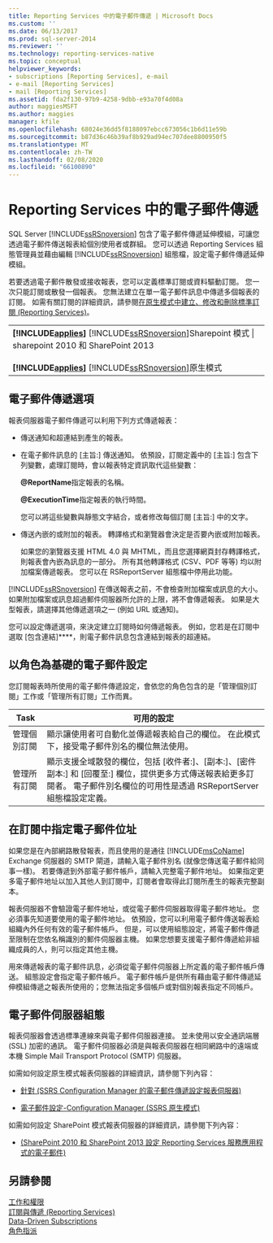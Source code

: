 ```yaml
---
title: Reporting Services 中的電子郵件傳遞 | Microsoft Docs
ms.custom: ''
ms.date: 06/13/2017
ms.prod: sql-server-2014
ms.reviewer: ''
ms.technology: reporting-services-native
ms.topic: conceptual
helpviewer_keywords:
- subscriptions [Reporting Services], e-mail
- e-mail [Reporting Services]
- mail [Reporting Services]
ms.assetid: fda2f130-97b9-4258-9dbb-e93a70f4d08a
author: maggiesMSFT
ms.author: maggies
manager: kfile
ms.openlocfilehash: 68024e36dd5f8188097ebcc673056c1b6d11e59b
ms.sourcegitcommit: b87d36c46b39af8b929ad94ec707dee8800950f5
ms.translationtype: MT
ms.contentlocale: zh-TW
ms.lasthandoff: 02/08/2020
ms.locfileid: "66100890"
---
```

# <a name="e-mail-delivery-in-reporting-services"></a>Reporting Services 中的電子郵件傳遞
  SQL Server [!INCLUDE[ssRSnoversion](../../includes/ssrsnoversion-md.md)] 包含了電子郵件傳遞延伸模組，可讓您透過電子郵件傳送報表給個別使用者或群組。 您可以透過 Reporting Services 組態管理員並藉由編輯 [!INCLUDE[ssRSnoversion](../../includes/ssrsnoversion-md.md)] 組態檔，設定電子郵件傳遞延伸模組。  
  
 若要透過電子郵件散發或接收報表，您可以定義標準訂閱或資料驅動訂閱。 您一次只能訂閱或散發一個報表。 您無法建立在單一電子郵件訊息中傳遞多個報表的訂閱。 如需有關訂閱的詳細資訊，請參閱[在原生模式中建立、修改和刪除標準訂閱 &#40;Reporting Services&#41;](create-and-manage-subscriptions-for-native-mode-report-servers.md)。  
  
||  
|-|  
|**[!INCLUDE[applies](../../includes/applies-md.md)]**  [!INCLUDE[ssRSnoversion](../../includes/ssrsnoversion-md.md)]Sharepoint 模式 &#124; sharepoint 2010 和 SharePoint 2013<br /><br /> **[!INCLUDE[applies](../../includes/applies-md.md)]**  [!INCLUDE[ssRSnoversion](../../includes/ssrsnoversion-md.md)]原生模式|  
  
## <a name="e-mail-delivery-options"></a>電子郵件傳遞選項  
 報表伺服器電子郵件傳遞可以利用下列方式傳遞報表：  
  
-   傳送通知和超連結到產生的報表。  
  
-   在電子郵件訊息的 [主旨:] 傳送通知。 依預設，訂閱定義中的 [主旨:] 包含下列變數，處理訂閱時，會以報表特定資訊取代這些變數：  
  
     **@ReportName**指定報表的名稱。  
  
     **@ExecutionTime**指定報表的執行時間。  
  
     您可以將這些變數與靜態文字結合，或者修改每個訂閱 [主旨:] 中的文字。  
  
-   傳送內嵌的或附加的報表。 轉譯格式和瀏覽器會決定是否要內嵌或附加報表。  
  
     如果您的瀏覽器支援 HTML 4.0 與 MHTML，而且您選擇網頁封存轉譯格式，則報表會內嵌為訊息的一部分。 所有其他轉譯格式 (CSV、PDF 等等) 均以附加檔案傳遞報表。 您可以在 RSReportServer 組態檔中停用此功能。  
  
     
  [!INCLUDE[ssRSnoversion](../../includes/ssrsnoversion-md.md)] 在傳送報表之前，不會檢查附加檔案或訊息的大小。 如果附加檔案或訊息超過郵件伺服器所允許的上限，將不會傳遞報表。 如果是大型報表，請選擇其他傳遞選項之一 (例如 URL 或通知)。  
  
 您可以設定傳遞選項，來決定建立訂閱時如何傳遞報表。 例如，您若是在訂閱中選取 [包含連結]****，則電子郵件訊息包含連結到報表的超連結。  
  
## <a name="role-based-e-mail-settings"></a>以角色為基礎的電子郵件設定  
 您訂閱報表時所使用的電子郵件傳遞設定，會依您的角色包含的是「管理個別訂閱」工作或「管理所有訂閱」工作而異。  
  
|Task|可用的設定|  
|----------|------------------------|  
|管理個別訂閱|顯示讓使用者可自動化並傳遞報表給自己的欄位。 在此模式下，接受電子郵件別名的欄位無法使用。|  
|管理所有訂閱|顯示支援全域散發的欄位，包括 [收件者:]、[副本:]、[密件副本:] 和 [回覆至:] 欄位，提供更多方式傳送報表給更多訂閱者。 電子郵件別名欄位的可用性是透過 RSReportServer 組態檔設定定義。|  
  
## <a name="specifying-e-mail-addresses-in-a-subscription"></a>在訂閱中指定電子郵件位址  
 如果您是在內部網路散發報表，而且使用的是通往 [!INCLUDE[msCoName](../../includes/msconame-md.md)] Exchange 伺服器的 SMTP 閘道，請輸入電子郵件別名 (就像您傳送電子郵件給同事一樣)。 若要傳遞到外部電子郵件帳戶，請輸入完整電子郵件地址。 如果指定更多電子郵件地址以加入其他人到訂閱中，訂閱者會取得此訂閱所產生的報表完整副本。  
  
 報表伺服器不會驗證電子郵件地址，或從電子郵件伺服器取得電子郵件地址。 您必須事先知道要使用的電子郵件地址。 依預設，您可以利用電子郵件傳送報表給組織內外任何有效的電子郵件帳戶。 但是，可以使用組態設定，將電子郵件傳遞至限制在您依名稱識別的郵件伺服器主機。 如果您想要支援電子郵件傳遞給非組織成員的人，則可以指定其他主機。  
  
 用來傳遞報表的電子郵件訊息，必須從電子郵件伺服器上所定義的電子郵件帳戶傳送。 組態設定會指定電子郵件帳戶。 電子郵件帳戶是供所有藉由電子郵件傳遞延伸模組傳遞之報表所使用的；您無法指定多個帳戶或對個別報表指定不同帳戶。  
  
## <a name="e-mail-server-configuration"></a>電子郵件伺服器組態  
 報表伺服器會透過標準連線來與電子郵件伺服器連接。 並未使用以安全通訊端層 (SSL) 加密的通訊。 電子郵件伺服器必須是與報表伺服器在相同網路中的遠端或本機 Simple Mail Transport Protocol (SMTP) 伺服器。  
  
 如需如何設定原生模式報表伺服器的詳細資訊，請參閱下列內容：  
  
-   [針對 &#40;SSRS Configuration Manager 的電子郵件傳遞設定報表伺服器&#41;](../../sql-server/install/configure-a-report-server-for-e-mail-delivery-ssrs-configuration-manager.md)  
  
-   [電子郵件設定-Configuration Manager &#40;SSRS 原生模式&#41;](../install-windows/e-mail-settings-reporting-services-native-mode-configuration-manager.md)  
  
 如需如何設定 SharePoint 模式報表伺服器的詳細資訊，請參閱下列內容：  
  
-   [&#40;SharePoint 2010 和 SharePoint 2013 設定 Reporting Services 服務應用程式的電子郵件&#41;](../install-windows/configure-e-mail-for-a-reporting-services-service-application.md)  
  
## <a name="see-also"></a>另請參閱  
 [工作和權限](../security/tasks-and-permissions.md)   
 [訂閱與傳遞 &#40;Reporting Services&#41;](subscriptions-and-delivery-reporting-services.md)   
 [Data-Driven Subscriptions](data-driven-subscriptions.md)   
 [角色指派](../security/role-assignments.md)  
  
  
